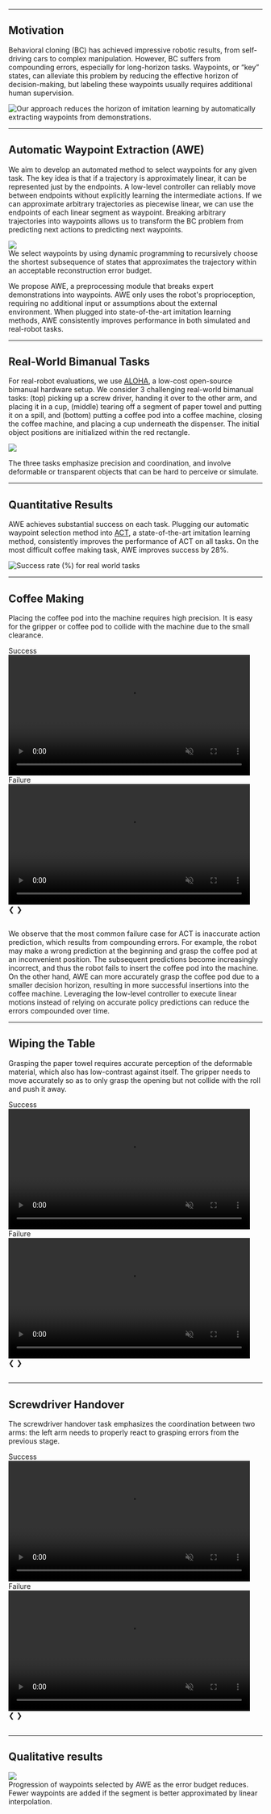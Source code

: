 
----


## Motivation

Behavioral cloning (BC) has achieved impressive robotic results, from self-driving cars to complex manipulation. However, BC suffers from compounding errors, especially for long-horizon tasks. Waypoints, or “key” states, can alleviate this problem by reducing the effective horizon of decision-making, but labeling these waypoints usually requires additional human supervision.

![Our approach reduces the horizon of imitation learning by automatically extracting waypoints from demonstrations.](./img/waypoints_fig1.png "Overview")

----


## Automatic Waypoint Extraction (AWE)

We aim to develop an automated method to select waypoints for any given task. The key idea is that if a trajectory is approximately linear, it can be represented just by the endpoints. A low-level controller can reliably move between endpoints without explicitly learning the intermediate actions. If we can approximate arbitrary trajectories as piecewise linear, we can use the endpoints of each linear segment as waypoint. Breaking arbitrary trajectories into waypoints allows us to transform the BC problem from predicting next actions to predicting next waypoints.

<!-- ![A simple dynamic programming algorithm allows us to choose the shortest subsequence of states that approximate the trajectory up to an acceptable reconstruction error .](./img/loss_fn.png "Method") -->

<div class="w3-row-padding">
    <img style="max-width:40%" src="./img/loss_fn.png">
    <figcaption class="imgcaption">We select waypoints by using dynamic programming to recursively choose the shortest subsequence of states that approximates the trajectory within an acceptable reconstruction error budget.</figcaption>
</div>

We propose AWE, a preprocessing module that breaks expert demonstrations into waypoints. AWE only uses the robot's proprioception, requiring no additional input or assumptions about the external environment. When plugged into state-of-the-art imitation learning methods, AWE consistently improves performance in both simulated and real-robot tasks.


----


## Real-World Bimanual Tasks

For real-robot evaluations, we use [ALOHA](https://tonyzhaozh.github.io/aloha/), a low-cost open-source bimanual hardware setup. We consider 3 challenging real-world bimanual tasks: (top) picking up a screw driver, handing it over to the other arm, and placing it in a cup, (middle) tearing off a segment of paper towel and putting it on a spill, and (bottom) putting a coffee pod into a coffee machine, closing the coffee machine, and placing a cup underneath the dispenser. The initial object positions are initialized within the red rectangle.

<div class="w3-row-padding">
    <img style="max-width:300%" src="./img/real_task.png">
</div>

The three tasks emphasize precision and coordination, and involve deformable or transparent objects that can be hard to perceive or simulate.

----
## Quantitative Results

AWE achieves substantial success on each task. Plugging our automatic waypoint selection method into [ACT](https://arxiv.org/abs/2304.13705), a state-of-the-art imitation learning method, consistently improves the performance of ACT on all tasks. On the most difficult coffee making task, AWE improves success by 28%.

![Success rate (%) for real world tasks](./img/real_success.png "Success rate (%) for real world tasks")

----


## Coffee Making

Placing the coffee pod into the machine requires high precision. It is easy for the gripper or coffee pod to collide with the machine due to the small clearance.

<!-- <table style="width:100%; margin: auto; max-width: 1200px; table-layout: fixed;">
<tbody>
  <tr style="border-bottom: none;">
    <td style="text-align: center">
        <figcaption class="imgcaption">Success</figcaption>
    </td>
  </tr>
  <tr style="border-bottom: none;">
    <td style="text-align: center">
        <video id="round" height="auto" width="95%" controls autoplay loop muted>
            <source src="video/coffee_success.mp4" type="video/mp4">
        </video>
    </td>
  </tr>
</tbody>
</table>

<table style="width:100%; margin: auto; max-width: 1200px; table-layout: fixed;">
<tbody>
  <tr style="border-bottom: none;">
    <td style="text-align: center">
        <figcaption class="imgcaption">Failure</figcaption>
    </td>
  </tr>
  <tr style="border-bottom: none;">
    <td style="text-align: center">
        <video id="round" height="auto" width="95%" controls autoplay loop muted>
            <source src="video/coffee_failure.mp4" type="video/mp4">
        </video>
    </td>
  </tr>
</tbody>
</table> -->

<div class="slideshow-container" id="coffeeGroup">
  <div class="mySlides fade">
    <figcaption class="imgcaption">Success</figcaption>
    <video id="coffee_success" width="95%" controls autoplay loop muted>
      <source src="video/coffee_success_2.mp4" type="video/mp4">
    </video>
  </div>
  <div class="mySlides fade">
    <figcaption class="imgcaption">Failure</figcaption>
    <video id="coffee_failure" width="95%" controls autoplay loop muted>
      <source src="video/coffee_failure_2.mp4" type="video/mp4">
    </video>
  </div>
  <a class="prev" onclick="plusSlides(-1, 'coffeeGroup')">&#10094;</a>
  <a class="next" onclick="plusSlides(1, 'coffeeGroup')">&#10095;</a>
</div>

<br>

We observe that the most common failure case for ACT is inaccurate action prediction, which results from compounding errors.
For example, the robot may make a wrong prediction at the beginning and grasp the coffee pod at an inconvenient position. The subsequent predictions become increasingly incorrect, and thus the robot fails to insert the coffee pod into the machine.
On the other hand, AWE can more accurately grasp the coffee pod due to a smaller decision horizon, resulting in more successful insertions into the coffee machine. Leveraging the low-level controller to execute linear motions instead of relying on accurate policy predictions can reduce the errors compounded over time.

----


## Wiping the Table
Grasping the paper towel requires accurate perception of the deformable material, which also has low-contrast against itself. The gripper needs to move accurately so as to only grasp the opening but not collide with the roll and push it away.


<div class="slideshow-container" id="towelGroup">
  <div class="mySlides fade">
    <figcaption class="imgcaption">Success</figcaption>
    <video id="towel_success" width="95%" controls autoplay loop muted>
      <source src="video/towel_success.mp4" type="video/mp4">
    </video>
  </div>
  <div class="mySlides fade">
    <figcaption class="imgcaption">Failure</figcaption>
    <video id="towel_failure" width="95%" controls autoplay loop muted>
      <source src="video/towel_failure.mp4" type="video/mp4">
    </video>
  </div>
  <a class="prev" onclick="plusSlides(-1, 'towelGroup')">&#10094;</a>
  <a class="next" onclick="plusSlides(1, 'towelGroup')">&#10095;</a>
</div>

<br>

----


## Screwdriver Handover

The screwdriver handover task emphasizes the coordination between two arms: the left arm needs to properly react to grasping errors from the previous stage.

<div class="slideshow-container" id="screwdriverGroup">
  <div class="mySlides fade">
    <figcaption class="imgcaption">Success</figcaption>
    <video id="screwdriver_success" width="95%" controls autoplay loop muted>
      <source src="video/screwdriver_success_2.mp4" type="video/mp4">
    </video>
  </div>
  <div class="mySlides fade">
    <figcaption class="imgcaption">Failure</figcaption>
    <video id="screwdriver_failure" width="95%" controls autoplay loop muted>
      <source src="video/screwdriver_failure_2.mp4" type="video/mp4">
    </video>
  </div>
  <a class="prev" onclick="plusSlides(-1, 'screwdriverGroup')">&#10094;</a>
  <a class="next" onclick="plusSlides(1, 'screwdriverGroup')">&#10095;</a>
</div>

<br>


----

## Qualitative results

<div class="w3-row-padding">
    <img style="max-width:100%" src="./img/error_budget_viz.png">
    <figcaption class="imgcaption">Progression of waypoints selected by AWE as the error budget reduces. Fewer waypoints are added if the segment is better approximated by linear interpolation.</figcaption>
</div>

<script>
var slideIndex = {}; // A map to hold current slide index for each group

function plusSlides(n, groupName) {
  showSlides(slideIndex[groupName] += n, groupName);
}

function showSlides(n, groupName) {
  var i;
  var slides = document.getElementById(groupName).getElementsByClassName("mySlides");
  
  // Initialize slide index for this group if not already done
  if (!slideIndex.hasOwnProperty(groupName)) {
    slideIndex[groupName] = 1;
  }

  if (n > slides.length) {slideIndex[groupName] = 1}
  if (n < 1) {slideIndex[groupName] = slides.length}
  for (i = 0; i < slides.length; i++) {
      slides[i].style.display = "none";  
  }
  slides[slideIndex[groupName]-1].style.display = "block";  
}

// Show the first slide for each group
showSlides(1, 'coffeeGroup');
showSlides(1, 'towelGroup');
showSlides(1, 'screwdriverGroup');

</script>
<br>
